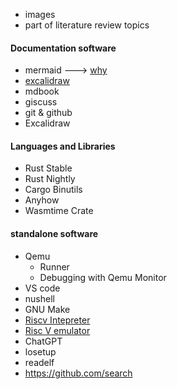 

* images
* part of literature review topics


















































#### Documentation software
- mermaid   ---> [why](https://mermaid.js.org/community/n00b-overview.html)
- [excalidraw](https://excalidraw.com/%E4%B9%88)
- mdbook
- giscuss
- git & github
- Excalidraw



#### Languages and Libraries
- Rust Stable
- Rust Nightly
- Cargo Binutils
- Anyhow
- Wasmtime Crate

#### standalone software
- Qemu
  - Runner
  - Debugging with Qemu Monitor
- VS code
- nushell
- GNU Make
- [Riscv Intepreter](https://www.cs.cornell.edu/courses/cs3410/2019sp/riscv/interpreter/#)
- [Risc V emulator](https://github.com/TheThirdOne/rars)
- ChatGPT
- losetup
- readelf
- https://github.com/search

